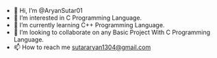 - 👋 Hi, I’m @AryanSutar01
- 👀 I’m interested in C Programming Language.
- 🌱 I’m currently learning C++ Programming Language.
- 💞️ I’m looking to collaborate on any Basic Project With C Programming Language.
- 📫 How to reach me sutararyan1304@gmail.com

<!---
AryanSutar01/AryanSutar01 is a ✨ special ✨ repository because its `README.md` (this file) appears on your GitHub profile.
You can click the Preview link to take a look at your changes.
--->
